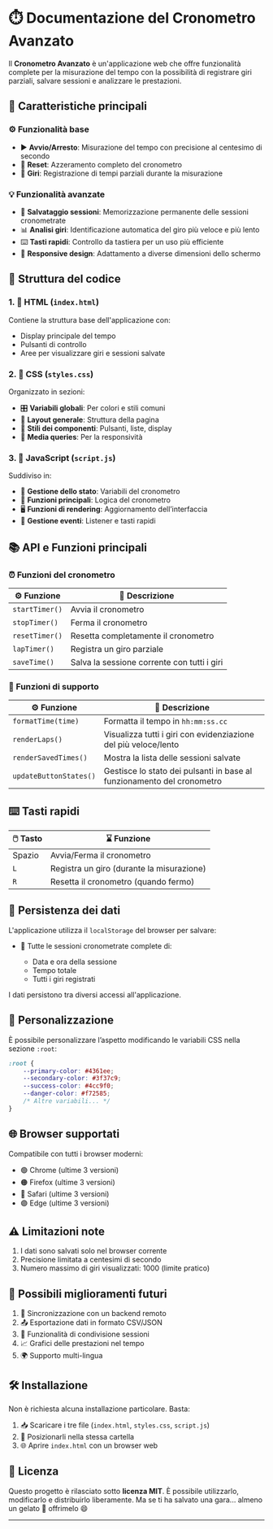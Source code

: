 
# ⏱️ Documentazione del Cronometro Avanzato

Il **Cronometro Avanzato** è un'applicazione web che offre funzionalità complete per la misurazione del tempo con la possibilità di registrare giri parziali, salvare sessioni e analizzare le prestazioni.

## 🚀 Caratteristiche principali

### ⚙️ Funzionalità base

* ▶️ **Avvio/Arresto**: Misurazione del tempo con precisione al centesimo di secondo
* 🔁 **Reset**: Azzeramento completo del cronometro
* 🏁 **Giri**: Registrazione di tempi parziali durante la misurazione

### 💡 Funzionalità avanzate

* 💾 **Salvataggio sessioni**: Memorizzazione permanente delle sessioni cronometrate
* 📊 **Analisi giri**: Identificazione automatica del giro più veloce e più lento
* ⌨️ **Tasti rapidi**: Controllo da tastiera per un uso più efficiente
* 📱 **Responsive design**: Adattamento a diverse dimensioni dello schermo

## 🧱 Struttura del codice

### 1. 📝 HTML (`index.html`)

Contiene la struttura base dell'applicazione con:

* Display principale del tempo
* Pulsanti di controllo
* Aree per visualizzare giri e sessioni salvate

### 2. 🎨 CSS (`styles.css`)

Organizzato in sezioni:

* 🎛️ **Variabili globali**: Per colori e stili comuni
* 🧭 **Layout generale**: Struttura della pagina
* 🧩 **Stili dei componenti**: Pulsanti, liste, display
* 📐 **Media queries**: Per la responsività

### 3. 🧠 JavaScript (`script.js`)

Suddiviso in:

* 🧮 **Gestione dello stato**: Variabili del cronometro
* 🔄 **Funzioni principali**: Logica del cronometro
* 🖥️ **Funzioni di rendering**: Aggiornamento dell’interfaccia
* 🧲 **Gestione eventi**: Listener e tasti rapidi

## 📚 API e Funzioni principali

### ⏰ Funzioni del cronometro

| ⚙️ Funzione    | 📄 Descrizione                              |
| -------------- | ------------------------------------------- |
| `startTimer()` | Avvia il cronometro                         |
| `stopTimer()`  | Ferma il cronometro                         |
| `resetTimer()` | Resetta completamente il cronometro         |
| `lapTimer()`   | Registra un giro parziale                   |
| `saveTime()`   | Salva la sessione corrente con tutti i giri |

### 🧰 Funzioni di supporto

| ⚙️ Funzione            | 📄 Descrizione                                                         |
| ---------------------- | ---------------------------------------------------------------------- |
| `formatTime(time)`     | Formatta il tempo in `hh:mm:ss.cc`                                     |
| `renderLaps()`         | Visualizza tutti i giri con evidenziazione del più veloce/lento        |
| `renderSavedTimes()`   | Mostra la lista delle sessioni salvate                                 |
| `updateButtonStates()` | Gestisce lo stato dei pulsanti in base al funzionamento del cronometro |

## ⌨️ Tasti rapidi

| 🖱️ Tasto | ⌛ Funzione                                |
| --------- | ----------------------------------------- |
| Spazio    | Avvia/Ferma il cronometro                 |
| `L`       | Registra un giro (durante la misurazione) |
| `R`       | Resetta il cronometro (quando fermo)      |

## 💽 Persistenza dei dati

L'applicazione utilizza il `localStorage` del browser per salvare:

* 📅 Tutte le sessioni cronometrate complete di:

  * Data e ora della sessione
  * Tempo totale
  * Tutti i giri registrati

I dati persistono tra diversi accessi all'applicazione.

## 🎨 Personalizzazione

È possibile personalizzare l’aspetto modificando le variabili CSS nella sezione `:root`:

```css
:root {
    --primary-color: #4361ee;
    --secondary-color: #3f37c9;
    --success-color: #4cc9f0;
    --danger-color: #f72585;
    /* Altre variabili... */
}
```

## 🌐 Browser supportati

Compatibile con tutti i browser moderni:

* 🟢 Chrome (ultime 3 versioni)
* 🟠 Firefox (ultime 3 versioni)
* 🔵 Safari (ultime 3 versioni)
* 🟣 Edge (ultime 3 versioni)

## ⚠️ Limitazioni note

1. I dati sono salvati solo nel browser corrente
2. Precisione limitata a centesimi di secondo
3. Numero massimo di giri visualizzati: 1000 (limite pratico)

## 🔮 Possibili miglioramenti futuri

1. 🔗 Sincronizzazione con un backend remoto
2. 📤 Esportazione dati in formato CSV/JSON
3. 📩 Funzionalità di condivisione sessioni
4. 📈 Grafici delle prestazioni nel tempo
5. 🌍 Supporto multi-lingua

## 🛠️ Installazione

Non è richiesta alcuna installazione particolare. Basta:

1. 📥 Scaricare i tre file (`index.html`, `styles.css`, `script.js`)
2. 📁 Posizionarli nella stessa cartella
3. 🌐 Aprire `index.html` con un browser web

## 📄 Licenza

Questo progetto è rilasciato sotto **licenza MIT**.
È possibile utilizzarlo, modificarlo e distribuirlo liberamente.
Ma se ti ha salvato una gara... almeno un gelato 🍦 offrimelo 😄

---
